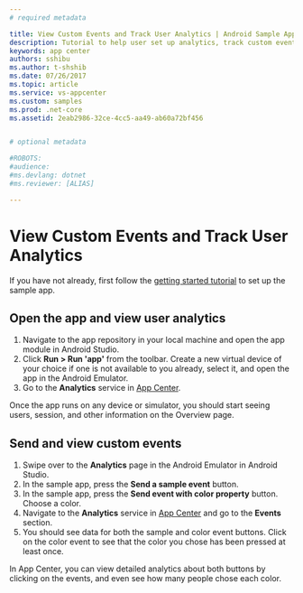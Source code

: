```yaml
---
# required metadata

title: View Custom Events and Track User Analytics | Android Sample App Tutorials
description: Tutorial to help user set up analytics, track custom events and check logflow.
keywords: app center
authors: sshibu
ms.author: t-shshib
ms.date: 07/26/2017
ms.topic: article
ms.service: vs-appcenter
ms.custom: samples
ms.prod: .net-core
ms.assetid: 2eab2986-32ce-4cc5-aa49-ab60a72bf456


# optional metadata

#ROBOTS:
#audience:
#ms.devlang: dotnet
#ms.reviewer: [ALIAS]

---
```



# View Custom Events and Track User Analytics
If you have not already, first follow the [getting started tutorial](getting-started.md) to set up the sample app.

## Open the app and view user analytics
1. Navigate to the app repository in your local machine and open the app module in Android Studio.
2. Click **Run > Run 'app'** from the toolbar. Create a new virtual device of your choice if one is not available to you already, select it, and open the app in the Android Emulator.
3. Go to the **Analytics** service in [App Center](https://appcenter.ms/apps).

Once the app runs on any device or simulator, you should start seeing users, session, and other information on the Overview page.

## Send and view custom events

1. Swipe over to the **Analytics** page in the Android Emulator in Android Studio.
2. In the sample app, press the **Send a sample event** button.
3. In the sample app, press the **Send event with color property** button. Choose a color.
4. Navigate to the **Analytics** service in [App Center](https://appcenter.ms/apps) and go to the **Events** section.
5. You should see data for both the sample and color event buttons. Click on the color event to see that the color you chose has been pressed at least once.  


In App Center, you can view detailed analytics about both buttons by clicking on the events, and even see how many people chose each color.

